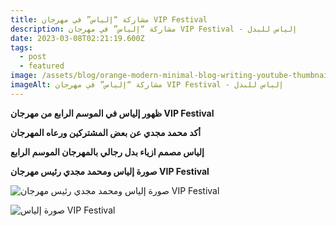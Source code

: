```yaml
---
title: مشاركة “إلياس” في مهرجان VIP Festival
description: مشاركة “إلياس” في مهرجان VIP Festival - إلياس للبدل
date: 2023-03-08T02:21:19.600Z
tags:
  - post
  - featured
image: /assets/blog/orange-modern-minimal-blog-writing-youtube-thumbnail-6-.webp
imageAlt: مشاركة “إلياس” في مهرجان VIP Festival - إلياس للبدل
---
```



**ظهور إلياس في الموسم الرابع من مهرجان VIP Festival**

**أكد محمد مجدي عن بعض المشتركين ورعاه المهرجان**

**إلياس مصمم ازياء بدل رجالي بالمهرجان الموسم الرابع**

**صورة إلياس ومحمد مجدي رئيس مهرجان VIP Festival**

![**صورة إلياس ومحمد مجدي رئيس مهرجان VIP Festival**](/assets/blog/received_508346947960968-225x300.jpeg "**صورة إلياس ومحمد مجدي رئيس مهرجان VIP Festival**")

![**صورة إلياس VIP Festival**](/assets/blog/s1.jpg "**صورة إلياس VIP Festival**")